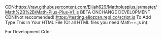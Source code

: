 CDN:https://raw.githubusercontent.com/Elijah629/Mathplusplus.js/master/Math%2B%2B/Math-Plus-Plus-V1.js
BETA ONCHANGE DEVELOPMENT CDN(Not reccomended):https://testing.eliozcan.repl.co/script.js
To Add Type This In Your HTML File (Or all HTML files you need Math++.js in):
<script src="https://raw.githubusercontent.com/Elijah629/Mathplusplus.js/master/Math%2B%2B/Math-Plus-Plus-V1.js"></script>
For Development Cdn:
<script src="https://testing.eliozcan.repl.co/script.js"></script>
